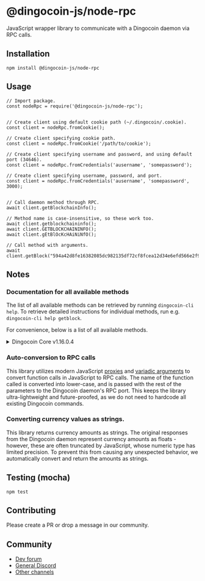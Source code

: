 # @dingocoin-js/node-rpc
JavaScript wrapper library to communicate with a Dingocoin daemon via RPC calls.

## Installation
`npm install @dingocoin-js/node-rpc`

## Usage
```
// Import package.
const nodeRpc = require('@dingocoin-js/node-rpc');


// Create client using default cookie path (~/.dingocoin/.cookie).
const client = nodeRpc.fromCookie();

// Create client specifying cookie path.
const client = nodeRpc.fromCookie('/path/to/cookie');

// Create client specifying username and password, and using default port (34646).
const client = nodeRpc.fromCredentials('ausername', 'somepassword');

// Create client specifying username, password, and port.
const client = nodeRpc.fromCredentials('ausername', 'somepassword', 3000);


// Call daemon method through RPC.
await client.getBlockchainInfo();

// Method name is case-insensitive, so these work too.
await client.getblockchaininfo();
await client.GETBLOCKCHAININFO();
await client.gEtBlOcKcHAiNiNfO();

// Call method with arguments.
await client.getBlock("594a42d8fe16382085dc982135df72cf8fcea12d34e6efd566e2f9e442e2136f");
```

## Notes
### Documentation for all available methods
The list of all available methods can be retrieved by running `dingocoin-cli help`. To retrieve detailed instructions for individual methods, run e.g. `dingocoin-cli help getblock`.

For convenience, below is a list of all available methods.
<details>
  <summary>Dingocoin Core v1.16.0.4</summary>
  
  ```
  == Blockchain ==
getbestblockhash
getblock "blockhash" ( verbose )
getblockchaininfo
getblockcount
getblockhash height
getblockheader "hash" ( verbose )
getchaintips
getdifficulty
getmempoolancestors txid (verbose)
getmempooldescendants txid (verbose)
getmempoolentry txid
getmempoolinfo
getrawmempool ( verbose )
gettxout "txid" n ( include_mempool )
gettxoutproof ["txid",...] ( blockhash )
gettxoutsetinfo
preciousblock "blockhash"
pruneblockchain
verifychain ( checklevel nblocks )
verifytxoutproof "proof"

== Control ==
getinfo
getmemoryinfo
help ( "command" )
stop

== Generating ==
generate nblocks ( maxtries )
generatetoaddress nblocks address (maxtries)

== Mining ==
getauxblock (hash auxpow)
getblocktemplate ( TemplateRequest )
getmininginfo
getnetworkhashps ( nblocks height )
prioritisetransaction <txid> <priority delta> <fee delta>
submitblock "hexdata" ( "jsonparametersobject" )

== Network ==
addnode "node" "add|remove|onetry"
clearbanned
disconnectnode "address"
getaddednodeinfo ( "node" )
getconnectioncount
getnettotals
getnetworkinfo
getpeerinfo
listbanned
ping
setban "subnet" "add|remove" (bantime) (absolute)
setnetworkactive true|false

== Rawtransactions ==
createrawtransaction [{"txid":"id","vout":n},...] {"address":amount,"data":"hex",...} ( locktime )
decoderawtransaction "hexstring"
decodescript "hexstring"
fundrawtransaction "hexstring" ( options )
getrawtransaction "txid" ( verbose )
sendrawtransaction "hexstring" ( allowhighfees )
signrawtransaction "hexstring" ( [{"txid":"id","vout":n,"scriptPubKey":"hex","redeemScript":"hex"},...] ["privatekey1",...] sighashtype )

== Util ==
createmultisig nrequired ["key",...]
estimatefee nblocks
estimatepriority nblocks
estimatesmartfee nblocks
estimatesmartpriority nblocks
signmessagewithprivkey "privkey" "message"
validateaddress "address"
verifymessage "address" "signature" "message"

== Wallet ==
abandontransaction "txid"
addmultisigaddress nrequired ["key",...] ( "account" )
addwitnessaddress "address"
backupwallet "destination"
bumpfee "txid" ( options )
dumpprivkey "address"
dumpwallet "filename"
encryptwallet "passphrase"
getaccount "address"
getaccountaddress "account"
getaddressesbyaccount "account"
getbalance ( "account" minconf include_watchonly )
getnewaddress ( "account" )
getrawchangeaddress
getreceivedbyaccount "account" ( minconf )
getreceivedbyaddress "address" ( minconf )
gettransaction "txid" ( include_watchonly )
getunconfirmedbalance
getwalletinfo
importaddress "address" ( "label" rescan p2sh )
importmulti "requests" "options"
importprivkey "bitcoinprivkey" ( "label" ) ( rescan )
importprunedfunds
importpubkey "pubkey" ( "label" rescan )
importwallet "filename"
keypoolrefill ( newsize )
listaccounts ( minconf include_watchonly)
listaddressgroupings
listlockunspent
listreceivedbyaccount ( minconf include_empty include_watchonly)
listreceivedbyaddress ( minconf include_empty include_watchonly)
listsinceblock ( "blockhash" target_confirmations include_watchonly)
listtransactions ( "account" count skip include_watchonly)
listunspent ( minconf maxconf  ["addresses",...] [include_unsafe] [query_options])
lockunspent unlock ([{"txid":"txid","vout":n},...])
move "fromaccount" "toaccount" amount ( minconf "comment" )
removeprunedfunds "txid"
sendfrom "fromaccount" "toaddress" amount ( minconf "comment" "comment_to" )
sendmany "fromaccount" {"address":amount,...} ( minconf "comment" ["address",...] )
sendtoaddress "address" amount ( "comment" "comment_to" subtractfeefromamount )
setaccount "address" "account"
settxfee amount
signmessage "address" "message"
  ```
</details>

### Auto-conversion to RPC calls
This library utilizes modern JavaScript [proxies](https://developer.mozilla.org/en-US/docs/Web/JavaScript/Reference/Global_Objects/Proxy) 
and [variadic arguments](https://developer.mozilla.org/en-US/docs/Web/JavaScript/Reference/Functions/rest_parameters) to convert function calls
in JavaScript to RPC calls. The name of the function called is converted into lower-case, and is passed with the rest of the parameters to the
Dingocoin daemon's RPC port. This keeps the library ultra-lightweight and future-proofed, as we do not need to hardcode all existing Dingocoin commands.

### Converting currency values as strings.
This library returns currency amounts as strings. The original responses from the Dingocoin daemon represent currency amounts as floats - however, 
these are often truncated by JavaScript, whose numeric type has limited precision. To prevent this from causing any unexpected behavior, we automatically
convert and return the amounts as strings.

## Testing (mocha)
`npm test`

## Contributing
Please create a PR or drop a message in our community.

## Community
- [Dev forum](https://dev.dingocoin.org)
- [General Discord](https://discord.gg/y3J946HFQM)
- [Other channels](https://dingocoin.org/community)
